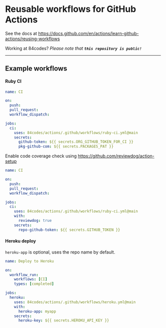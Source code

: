 # Reusable workflows for GitHub Actions

See the docs at https://docs.github.com/en/actions/learn-github-actions/reusing-workflows

Working at 84codes? _Please note that **`this repository is public!`**_

---

## Example workflows

#### Ruby CI

```yaml
name: CI

on:
  push:
  pull_request:
  workflow_dispatch:

jobs:
  ci:
    uses: 84codes/actions/.github/workflows/ruby-ci.yml@main
    secrets:
      github-token: ${{ secrets.ORG_GITHUB_TOKEN_FOR_CI }}
      pkg-github-com: ${{ secrets.PACKAGES_PAT }}
```

Enable code coverage check using https://github.com/reviewdog/action-setup

```yaml
name: CI

on:
  push:
  pull_request:
  workflow_dispatch:

jobs:
  ci:
    uses: 84codes/actions/.github/workflows/ruby-ci.yml@main
    with:
      reviewdog: true
    secrets:
      repo-github-token: ${{ secrets.GITHUB_TOKEN }}
```

#### Heroku deploy

`heroku-app` is optional, uses the repo name by default.

```yaml
name: Deploy to Heroku

on:
  workflow_run:
    workflows: [CI]
    types: [completed]

jobs:
  heroku:
    uses: 84codes/actions/.github/workflows/heroku.yml@main
    with:
      heroku-app: myapp
    secrets:
      heroku-key: ${{ secrets.HEROKU_API_KEY }}
```
